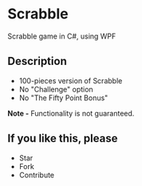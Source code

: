 # Scrabble
Scrabble game in C#, using WPF

## Description
* 100-pieces version of Scrabble
* No "Challenge" option
* No "The Fifty Point Bonus"

**Note -**
Functionality is not guaranteed.

## If you like this, please
* Star
* Fork
* Contribute
